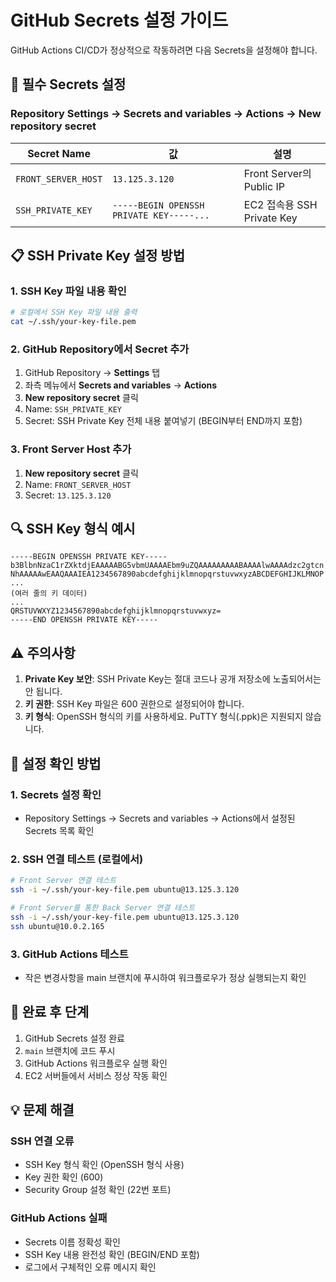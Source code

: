 # GitHub Secrets 설정 가이드

GitHub Actions CI/CD가 정상적으로 작동하려면 다음 Secrets을 설정해야 합니다.

## 🔐 필수 Secrets 설정

### Repository Settings → Secrets and variables → Actions → New repository secret

| Secret Name | 값 | 설명 |
|-------------|-----|------|
| `FRONT_SERVER_HOST` | `13.125.3.120` | Front Server의 Public IP |
| `SSH_PRIVATE_KEY` | `-----BEGIN OPENSSH PRIVATE KEY-----...` | EC2 접속용 SSH Private Key |

## 📋 SSH Private Key 설정 방법

### 1. SSH Key 파일 내용 확인
```bash
# 로컬에서 SSH Key 파일 내용 출력
cat ~/.ssh/your-key-file.pem
```

### 2. GitHub Repository에서 Secret 추가
1. GitHub Repository → **Settings** 탭
2. 좌측 메뉴에서 **Secrets and variables** → **Actions**
3. **New repository secret** 클릭
4. Name: `SSH_PRIVATE_KEY`
5. Secret: SSH Private Key 전체 내용 붙여넣기 (BEGIN부터 END까지 포함)

### 3. Front Server Host 추가
1. **New repository secret** 클릭
2. Name: `FRONT_SERVER_HOST`
3. Secret: `13.125.3.120`

## 🔍 SSH Key 형식 예시
```
-----BEGIN OPENSSH PRIVATE KEY-----
b3BlbnNzaC1rZXktdjEAAAAABG5vbmUAAAAEbm9uZQAAAAAAAAABAAAAlwAAAAdzc2gtcn
NhAAAAAwEAAQAAAIEA1234567890abcdefghijklmnopqrstuvwxyzABCDEFGHIJKLMNOP
...
(여러 줄의 키 데이터)
...
QRSTUVWXYZ1234567890abcdefghijklmnopqrstuvwxyz=
-----END OPENSSH PRIVATE KEY-----
```

## ⚠️ 주의사항

1. **Private Key 보안**: SSH Private Key는 절대 코드나 공개 저장소에 노출되어서는 안 됩니다.
2. **키 권한**: SSH Key 파일은 600 권한으로 설정되어야 합니다.
3. **키 형식**: OpenSSH 형식의 키를 사용하세요. PuTTY 형식(.ppk)은 지원되지 않습니다.

## 🔧 설정 확인 방법

### 1. Secrets 설정 확인
- Repository Settings → Secrets and variables → Actions에서 설정된 Secrets 목록 확인

### 2. SSH 연결 테스트 (로컬에서)
```bash
# Front Server 연결 테스트
ssh -i ~/.ssh/your-key-file.pem ubuntu@13.125.3.120

# Front Server를 통한 Back Server 연결 테스트
ssh -i ~/.ssh/your-key-file.pem ubuntu@13.125.3.120
ssh ubuntu@10.0.2.165
```

### 3. GitHub Actions 테스트
- 작은 변경사항을 main 브랜치에 푸시하여 워크플로우가 정상 실행되는지 확인

## 🚀 완료 후 단계

1. GitHub Secrets 설정 완료
2. `main` 브랜치에 코드 푸시
3. GitHub Actions 워크플로우 실행 확인
4. EC2 서버들에서 서비스 정상 작동 확인

## 💡 문제 해결

### SSH 연결 오류
- SSH Key 형식 확인 (OpenSSH 형식 사용)
- Key 권한 확인 (600)
- Security Group 설정 확인 (22번 포트)

### GitHub Actions 실패
- Secrets 이름 정확성 확인
- SSH Key 내용 완전성 확인 (BEGIN/END 포함)
- 로그에서 구체적인 오류 메시지 확인